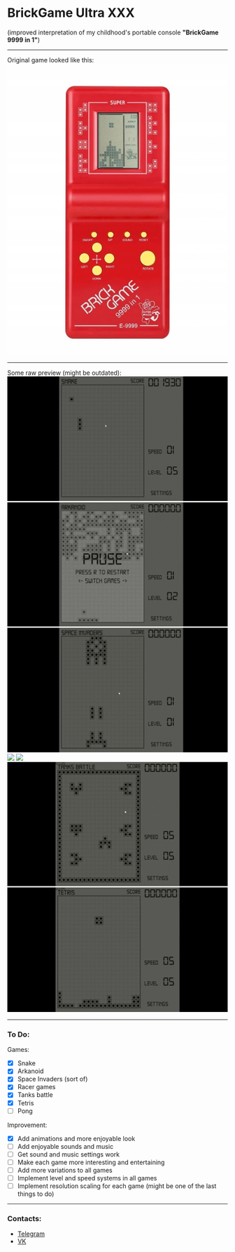 # BrickGame Ultra XXX #
(improved interpretation of my childhood's portable console 
__"BrickGame 9999 in 1"__)
***
Original game looked like this:
![img.png](readme_media/img.png)
***
Some raw preview
(might be outdated):
![](readme_media/snake.gif)
![](readme_media/arkanoid.gif)
![](readme_media/invaders.gif)
![](readme_media/traffic_racer.gif)
![](readme_media/tunnel_racer.gif)
![](readme_media/tanks_battle.gif)
![](readme_media/tetris.gif)
***
### To Do: ###
Games:
- [x] Snake 
- [x] Arkanoid 
- [x] Space Invaders (sort of)
- [x] Racer games
- [x] Tanks battle
- [x] Tetris
- [ ] Pong

Improvement:
- [x] Add animations and more enjoyable look
- [ ] Add enjoyable sounds and music
- [ ] Get sound and music settings work
- [ ] Make each game more interesting and entertaining
- [ ] Add more variations to all games
- [ ] Implement level and speed systems in all games
- [ ] Implement resolution scaling for each game (might be one of the last things to do)
***
### Contacts:
* [Telegram](https://t.me/crawlic)
* [VK](https://vk.com/ovalmercyy)
